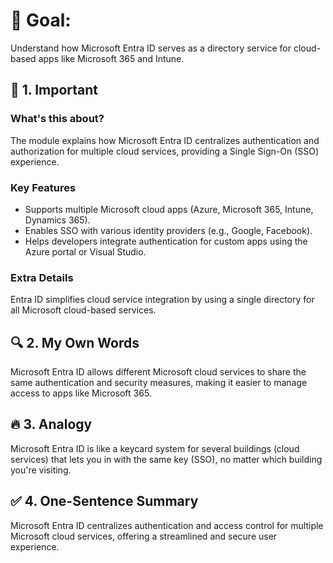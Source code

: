 # 🎯 Goal:
Understand how Microsoft Entra ID serves as a directory service for cloud-based apps like Microsoft 365 and Intune.

## 🧠 1. Important

### What's this about?
The module explains how Microsoft Entra ID centralizes authentication and authorization for multiple cloud services, providing a Single Sign-On (SSO) experience.

### Key Features
- Supports multiple Microsoft cloud apps (Azure, Microsoft 365, Intune, Dynamics 365).
- Enables SSO with various identity providers (e.g., Google, Facebook).
- Helps developers integrate authentication for custom apps using the Azure portal or Visual Studio.

### Extra Details
Entra ID simplifies cloud service integration by using a single directory for all Microsoft cloud-based services.

## 🔍 2. My Own Words
Microsoft Entra ID allows different Microsoft cloud services to share the same authentication and security measures, making it easier to manage access to apps like Microsoft 365.

## 🔥 3. Analogy
Microsoft Entra ID is like a keycard system for several buildings (cloud services) that lets you in with the same key (SSO), no matter which building you're visiting.

## ✅ 4. One-Sentence Summary
Microsoft Entra ID centralizes authentication and access control for multiple Microsoft cloud services, offering a streamlined and secure user experience.

